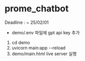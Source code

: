 # prome_chatbot


Deadline : ~ 25/02/01

- demo/.env 파일에 gpt api key 추가

1. cd demo
2. uvicorn main:app --reload
3. demo/main.html live server 실행
